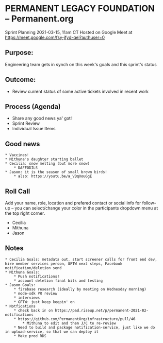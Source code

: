 # PERMANENT LEGACY FOUNDATION – Permanent.org
Sprint Planning 2021-03-15, 11am CT Hosted on Google Meet at https://meet.google.com/fsy-jfyd-qei?authuser=0

## Purpose:
Engineering team gets in synch on this week's goals and this sprint's status

## Outcome: 
* Review current status of some active tickets involved in recent work

## Process (Agenda)
* Share any good news ya' got!
* Sprint Review
* Individual Issue Items

## Good news
	* Vaccines!
	* Mithuna's daughter starting ballet
	* Cecilia: snow melting (but more snow)
		* DAFFODILS
	* Jason: it is the season of small brown birds!
		* also: https://youtu.be/a_VBqXouGgE

## Roll Call
Add your name, role, location and prefered contact or social info for follow-up – you can select/change your color in the participants dropdown menu at the top right corner.
- Cecilia
- Mithuna
- Jason

## Notes
	* Cecilia Goals: metadata out, start screener calls for front end dev, hire member services person, GFTW next steps, Facebook notification/deletion send
	* Mithuna Goals: 
		* Push notifications!
		* account deletion final bits and testing
	* Jason Goals:
		* firebase research (ideally by meeting on Wednesday morning)
		* node-sdk PR review
		* interviews
		* GFTW: just keep keepin' on
	* Notfications
		* check back in on https://pad.riseup.net/p/permanent-2021-02-notifications
		* https://github.com/PermanentOrg/infrastructure/pull/46
			* Mithuna to edit and then J/C to re-review
		* Need to build and package notification-service, just like we do in upload-service, so that we can deploy it
		* Make prod RDS

